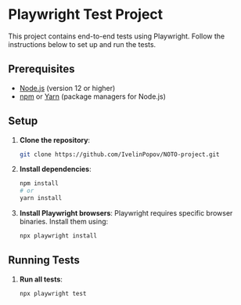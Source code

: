 # Playwright Test Project

This project contains end-to-end tests using Playwright. Follow the instructions below to set up and run the tests.

## Prerequisites

- [Node.js](https://nodejs.org/) (version 12 or higher)
- [npm](https://www.npmjs.com/) or [Yarn](https://yarnpkg.com/) (package managers for Node.js)

## Setup

1. **Clone the repository**:
    ```sh
    git clone https://github.com/IvelinPopov/NOTO-project.git
    ```

2. **Install dependencies**:
    ```sh
    npm install
    # or
    yarn install
    ```

3. **Install Playwright browsers**:
    Playwright requires specific browser binaries. Install them using:
    ```sh
    npx playwright install
    ```

## Running Tests

1. **Run all tests**:
    ```sh
    npx playwright test
    ```
